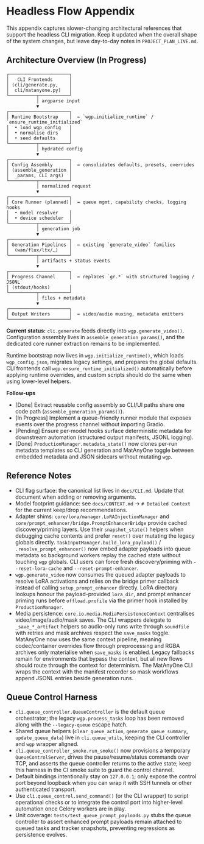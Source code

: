 # Headless Flow Appendix

This appendix captures slower-changing architectural references that support the headless CLI migration. Keep it updated when the overall shape of the system changes, but leave day-to-day notes in `PROJECT_PLAN_LIVE.md`.

## Architecture Overview (In Progress)
```
┌──────────────────────┐
│   CLI Frontends      │
│ (cli/generate.py,    │
│  cli/matanyone.py)   │
└──────────┬───────────┘
           │ argparse input
           ▼
┌──────────────────────┐
│ Runtime Bootstrap    │  ← `wgp.initialize_runtime` / `ensure_runtime_initialized`
│  • load wgp_config   │
│  • normalise dirs    │
│  • seed defaults     │
└──────────┬───────────┘
           │ hydrated config
           ▼
┌──────────────────────┐
│ Config Assembly      │  ← consolidates defaults, presets, overrides
│ (assemble_generation │
│  _params, CLI args)  │
└──────────┬───────────┘
           │ normalized request
           ▼
┌──────────────────────┐
│ Core Runner (planned)│  ← queue mgmt, capability checks, logging hooks
│  • model resolver    │
│  • device scheduler  │
└──────────┬───────────┘
           │ generation job
           ▼
┌──────────────────────┐
│ Generation Pipelines │  ← existing `generate_video` families
│  (wan/flux/ltx/…)    │
└──────────┬───────────┘
           │ artifacts + status events
           ▼
┌──────────────────────┐
│ Progress Channel     │  ← replaces `gr.*` with structured logging / JSONL
│ (stdout/hooks)       │
└──────────┬───────────┘
           │ files + metadata
           ▼
┌──────────────────────┐
│ Output Writers       │  ← video/audio muxing, metadata emitters
└──────────────────────┘
```

**Current status:** `cli.generate` feeds directly into `wgp.generate_video()`. Configuration assembly lives in `assemble_generation_params()`, and the dedicated core runner extraction remains to be implemented.

Runtime bootstrap now lives in `wgp.initialize_runtime()`, which loads `wgp_config.json`, migrates legacy settings, and prepares the global defaults. CLI frontends call `wgp.ensure_runtime_initialized()` automatically before applying runtime overrides, and custom scripts should do the same when using lower-level helpers.

**Follow-ups**
- [Done] Extract reusable config assembly so CLI/UI paths share one code path (`assemble_generation_params()`).
- [In Progress] Implement a queue-friendly runner module that exposes events over the progress channel without importing Gradio.
- [Pending] Ensure per-model hooks surface deterministic metadata for downstream automation (structured output manifests, JSONL logging).
- [Done] `ProductionManager.metadata_state()` now clones per-run metadata templates so CLI generation and MatAnyOne toggle between embedded metadata and JSON sidecars without mutating `wgp`.

## Reference Notes
- CLI flag surface: the canonical list lives in `docs/CLI.md`. Update that document when adding or removing arguments.
- Model footprint guidance: see `docs/CONTEXT.md` → `# Detailed Context` for the current keep/drop recommendations.
- Adapter shims: `core/lora/manager.LoRAInjectionManager` and `core/prompt_enhancer/bridge.PromptEnhancerBridge` provide cached discovery/priming layers. Use their `snapshot_state()` helpers when debugging cache contents and prefer `reset()` over mutating the legacy globals directly. `TaskInputManager.build_lora_payload()` / `.resolve_prompt_enhancer()` now embed adapter payloads into queue metadata so background workers replay the cached state without touching `wgp` globals. CLI users can force fresh discovery/priming with `--reset-lora-cache` and `--reset-prompt-enhancer`.
- `wgp.generate_video` now consumes the queued adapter payloads to resolve LoRA activations and relies on the bridge primer callback instead of calling `setup_prompt_enhancer` directly. LoRA directory lookups honour the payload-provided `lora_dir`, and prompt enhancer priming runs before `offload.profile` via the primer hook installed by `ProductionManager`.
- Media persistence: `core.io.media.MediaPersistenceContext` centralises video/image/audio/mask saves. The CLI wrappers delegate to `_save_*_artifact` helpers so audio-only runs write through `soundfile` with retries and mask archives respect the `save_masks` toggle. MatAnyOne now uses the same context pipeline, meaning codec/container overrides flow through preprocessing and RGBA archives only materialise when `save_masks` is enabled. Legacy fallbacks remain for environments that bypass the context, but all new flows should route through the context for determinism. The MatAnyOne CLI wraps the context with the manifest recorder so mask workflows append JSONL entries beside generation runs.

## Queue Control Harness
- `cli.queue_controller.QueueController` is the default queue orchestrator; the legacy `wgp.process_tasks` loop has been removed along with the `--legacy-queue` escape hatch.
- Shared queue helpers (`clear_queue_action`, `generate_queue_summary`, `update_queue_data`) live in `cli.queue_utils`, keeping the CLI controller and `wgp` wrapper aligned.
- `cli.queue_controller_smoke.run_smoke()` now provisions a temporary `QueueControlServer`, drives the pause/resume/status commands over TCP, and asserts the queue controller returns to the active state; keep this harness in the CI smoke suite to guard the control channel.
- Default bindings intentionally stay on `127.0.0.1`; only expose the control port beyond loopback when you can wrap it with SSH tunnels or other authenticated transport.
- Use `cli.queue_control.send_command()` (or the CLI wrapper) to script operational checks or to integrate the control port into higher-level automation once Celery workers are in play.
- Unit coverage: `tests/test_queue_prompt_payloads.py` stubs the queue controller to assert enhanced prompt payloads remain attached to queued tasks and tracker snapshots, preventing regressions as persistence evolves.
